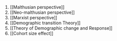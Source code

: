1. [[Malthusian perspective]] 
2. [[Neo-malthusian perspective]] 
3. [[Marxist perspective]] 
4. [[Demographic transition Theory]] 
5. [[Theory of Demographic change and Response]] 
6. [[Cohort size effect]] 